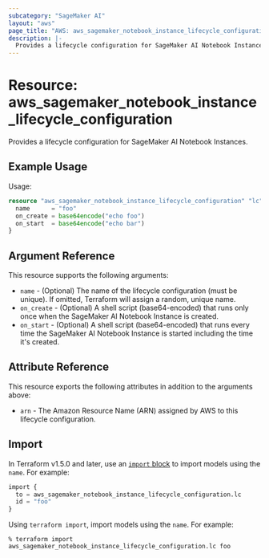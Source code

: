 ```yaml
---
subcategory: "SageMaker AI"
layout: "aws"
page_title: "AWS: aws_sagemaker_notebook_instance_lifecycle_configuration"
description: |-
  Provides a lifecycle configuration for SageMaker AI Notebook Instances.
---
```


# Resource: aws_sagemaker_notebook_instance_lifecycle_configuration

Provides a lifecycle configuration for SageMaker AI Notebook Instances.

## Example Usage

Usage:

```terraform
resource "aws_sagemaker_notebook_instance_lifecycle_configuration" "lc" {
  name      = "foo"
  on_create = base64encode("echo foo")
  on_start  = base64encode("echo bar")
}
```

## Argument Reference

This resource supports the following arguments:

* `name` - (Optional) The name of the lifecycle configuration (must be unique). If omitted, Terraform will assign a random, unique name.
* `on_create` - (Optional) A shell script (base64-encoded) that runs only once when the SageMaker AI Notebook Instance is created.
* `on_start` - (Optional) A shell script (base64-encoded) that runs every time the SageMaker AI Notebook Instance is started including the time it's created.

## Attribute Reference

This resource exports the following attributes in addition to the arguments above:

* `arn` - The Amazon Resource Name (ARN) assigned by AWS to this lifecycle configuration.

## Import

In Terraform v1.5.0 and later, use an [`import` block](https://developer.hashicorp.com/terraform/language/import) to import models using the `name`. For example:

```terraform
import {
  to = aws_sagemaker_notebook_instance_lifecycle_configuration.lc
  id = "foo"
}
```

Using `terraform import`, import models using the `name`. For example:

```console
% terraform import aws_sagemaker_notebook_instance_lifecycle_configuration.lc foo
```
